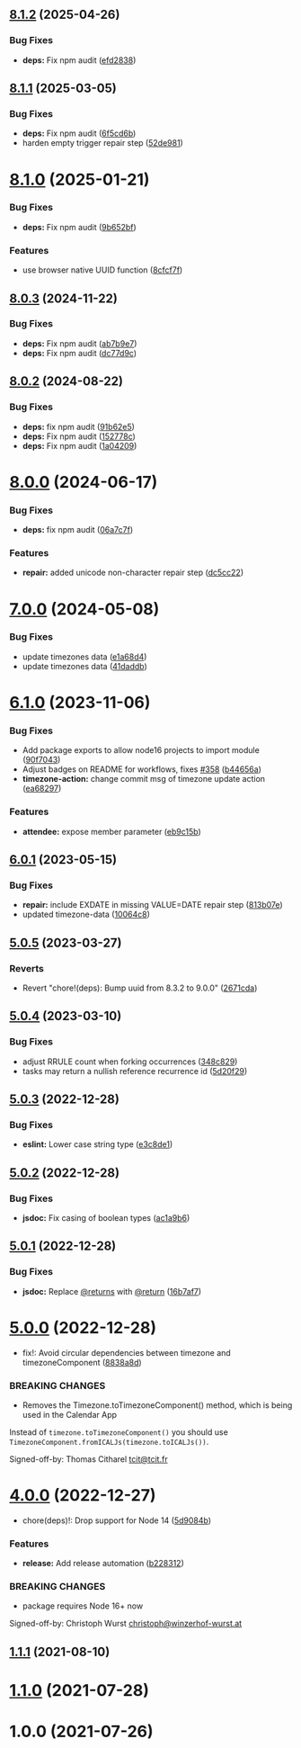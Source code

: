 ## [8.1.2](https://github.com/nextcloud/calendar-js/compare/v8.1.1...v8.1.2) (2025-04-26)


### Bug Fixes

* **deps:** Fix npm audit ([efd2838](https://github.com/nextcloud/calendar-js/commit/efd283809db6569d7c069bb44e2c46d81797e7c0))



## [8.1.1](https://github.com/nextcloud/calendar-js/compare/v8.1.0...v8.1.1) (2025-03-05)


### Bug Fixes

* **deps:** Fix npm audit ([6f5cd6b](https://github.com/nextcloud/calendar-js/commit/6f5cd6be593905245388645f679d3bc54c3deca9))
* harden empty trigger repair step ([52de981](https://github.com/nextcloud/calendar-js/commit/52de98121ba34064e7d2badd2da922e28cb0a218))



# [8.1.0](https://github.com/nextcloud/calendar-js/compare/v8.0.3...v8.1.0) (2025-01-21)


### Bug Fixes

* **deps:** Fix npm audit ([9b652bf](https://github.com/nextcloud/calendar-js/commit/9b652bfcb35d31b944d03a013e40d959c9f9c3b6))


### Features

* use browser native UUID function ([8cfcf7f](https://github.com/nextcloud/calendar-js/commit/8cfcf7f667bd77a44a28b35359b29784a331304e))



## [8.0.3](https://github.com/nextcloud/calendar-js/compare/v8.0.2...v8.0.3) (2024-11-22)


### Bug Fixes

* **deps:** Fix npm audit ([ab7b9e7](https://github.com/nextcloud/calendar-js/commit/ab7b9e71754effb6e8d8e24707975e13178e5f79))
* **deps:** Fix npm audit ([dc77d9c](https://github.com/nextcloud/calendar-js/commit/dc77d9c6a7222149bd0503eabb0eeab17733a034))



## [8.0.2](https://github.com/nextcloud/calendar-js/compare/v8.0.0...v8.0.2) (2024-08-22)


### Bug Fixes

* **deps:** fix npm audit ([91b62e5](https://github.com/nextcloud/calendar-js/commit/91b62e545bae64ab97b2d559bd07cb800befbd8c))
* **deps:** Fix npm audit ([152778c](https://github.com/nextcloud/calendar-js/commit/152778cc4d0b96ee866b8b281dae6637cd1f9a62))
* **deps:** Fix npm audit ([1a04209](https://github.com/nextcloud/calendar-js/commit/1a04209a76deba87129ccea6e2c67c65e314264c))



# [8.0.0](https://github.com/nextcloud/calendar-js/compare/v7.0.0...v8.0.0) (2024-06-17)


### Bug Fixes

* **deps:** fix npm audit ([06a7c7f](https://github.com/nextcloud/calendar-js/commit/06a7c7f7e744bb083ba250fa1159161109037bb5))


### Features

* **repair:** added unicode non-character repair step ([dc5cc22](https://github.com/nextcloud/calendar-js/commit/dc5cc22299e7288f9cfe1a398043c515c18af14c))



# [7.0.0](https://github.com/nextcloud/calendar-js/compare/v6.1.0...v7.0.0) (2024-05-08)


### Bug Fixes

* update timezones data ([e1a68d4](https://github.com/nextcloud/calendar-js/commit/e1a68d4e608f92b7405e13ca0ffc23b54682636d))
* update timezones data ([41daddb](https://github.com/nextcloud/calendar-js/commit/41daddb3ab4ccad8c58a2ccb818aeaa46b363778))



# [6.1.0](https://github.com/nextcloud/calendar-js/compare/v6.0.1...v6.1.0) (2023-11-06)


### Bug Fixes

* Add package exports to allow node16 projects to import module ([90f7043](https://github.com/nextcloud/calendar-js/commit/90f7043e0dec3c1f0ba806e2f1fa77cdcd7f1dab))
* Adjust badges on README for workflows, fixes [#358](https://github.com/nextcloud/calendar-js/issues/358) ([b44656a](https://github.com/nextcloud/calendar-js/commit/b44656ab4287fc4d492b7939dc34b877461e8acd))
* **timezone-action:** change commit msg of timezone update action ([ea68297](https://github.com/nextcloud/calendar-js/commit/ea682979440341816f61d5a99e5d7967a47c96e0))


### Features

* **attendee:** expose member parameter ([eb9c15b](https://github.com/nextcloud/calendar-js/commit/eb9c15bee5e22d6adf2b4c80ca78c784e33c9ef8))



## [6.0.1](https://github.com/nextcloud/calendar-js/compare/v5.0.5...v6.0.1) (2023-05-15)


### Bug Fixes

* **repair:** include EXDATE in missing VALUE=DATE repair step ([813b07e](https://github.com/nextcloud/calendar-js/commit/813b07ea361d20d17c8ad3989da00d8576dcd55e))
* updated timezone-data ([10064c8](https://github.com/nextcloud/calendar-js/commit/10064c8919065ba6a927d798806197d96b65ec6f))



## [5.0.5](https://github.com/nextcloud/calendar-js/compare/v5.0.4...v5.0.5) (2023-03-27)


### Reverts

* Revert "chore!(deps): Bump uuid from 8.3.2 to 9.0.0" ([2671cda](https://github.com/nextcloud/calendar-js/commit/2671cda40116632555430271f7147330bc64d84c))



## [5.0.4](https://github.com/nextcloud/calendar-js/compare/v5.0.3...v5.0.4) (2023-03-10)


### Bug Fixes

* adjust RRULE count when forking occurrences ([348c829](https://github.com/nextcloud/calendar-js/commit/348c829667c77712ab46a27a54ddf85ab05a0a02))
* tasks may return a nullish reference recurrence id ([5d20f29](https://github.com/nextcloud/calendar-js/commit/5d20f29daed317a74a4338c29d67c9724556563e))



## [5.0.3](https://github.com/nextcloud/calendar-js/compare/v5.0.2...v5.0.3) (2022-12-28)


### Bug Fixes

* **eslint:** Lower case string type ([e3c8de1](https://github.com/nextcloud/calendar-js/commit/e3c8de1c20a679fc27d3e1d84f316216fad27aa0))



## [5.0.2](https://github.com/nextcloud/calendar-js/compare/v5.0.1...v5.0.2) (2022-12-28)


### Bug Fixes

* **jsdoc:** Fix casing of boolean types ([ac1a9b6](https://github.com/nextcloud/calendar-js/commit/ac1a9b6e29785e0f1559a12080154e1dfd506a86))



## [5.0.1](https://github.com/nextcloud/calendar-js/compare/v5.0.0...v5.0.1) (2022-12-28)


### Bug Fixes

* **jsdoc:** Replace [@returns](https://github.com/returns) with [@return](https://github.com/return) ([16b7af7](https://github.com/nextcloud/calendar-js/commit/16b7af7497034d58d94505fb099c0cb973532bba))



# [5.0.0](https://github.com/nextcloud/calendar-js/compare/v4.0.0...v5.0.0) (2022-12-28)


* fix!: Avoid circular dependencies between timezone and timezoneComponent ([8838a8d](https://github.com/nextcloud/calendar-js/commit/8838a8d1a3da8ecb47e7f9b689cc5ce21d3b17b8))


### BREAKING CHANGES

* Removes the Timezone.toTimezoneComponent() method, which is being used in the Calendar App

Instead of ``timezone.toTimezoneComponent()`` you should use
``TimezoneComponent.fromICALJs(timezone.toICALJs())``.

Signed-off-by: Thomas Citharel <tcit@tcit.fr>



# [4.0.0](https://github.com/nextcloud/calendar-js/compare/v3.1.0...v4.0.0) (2022-12-27)


* chore(deps)!: Drop support for Node 14 ([5d9084b](https://github.com/nextcloud/calendar-js/commit/5d9084b2086756b1618656670276479e74264e9f))


### Features

* **release:** Add release automation ([b228312](https://github.com/nextcloud/calendar-js/commit/b22831207f128e7ddadbc4e523631886eb476127))


### BREAKING CHANGES

* package requires Node 16+ now

Signed-off-by: Christoph Wurst <christoph@winzerhof-wurst.at>



## [1.1.1](https://github.com/nextcloud/calendar-js/compare/v1.1.0...v1.1.1) (2021-08-10)



# [1.1.0](https://github.com/nextcloud/calendar-js/compare/v1.0.0...v1.1.0) (2021-07-28)



# 1.0.0 (2021-07-26)



